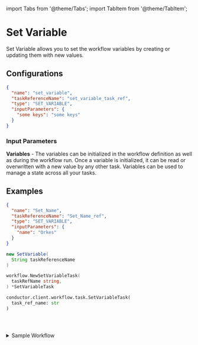 import Tabs from '@theme/Tabs';
import TabItem from '@theme/TabItem';

# Set Variable

Set Variable allows you to set the workflow variables by creating or updating them with new values.

## Configurations

```json
{
  "name": "set_variable",
  "taskReferenceName": "set_variable_task_ref",
  "type": "SET_VARIABLE",
  "inputParameters": {
    "some keys": "some keys"
  }
}
```

### Input Parameters

**Variables** - The variables can be initialized in the workflow definition as well as during the workflow run. Once a variable is initialized, it can be read or overwritten with a new value by any other task. Variables can be used to manage a state across all your tasks.

## Examples​

<Tabs>
<TabItem value="JSON" label="JSON">

```json
{
  "name": "Set_Name",
  "taskReferenceName": "Set_Name_ref",
  "type": "SET_VARIABLE",
  "inputParameters": {
    "name": "Orkes"
  }
}
```

</TabItem>
<TabItem value="Java" label="Java">

```java
new SetVariable(
  String taskReferenceName
)
```

</TabItem>
<TabItem value="Golang" label="Golang">

```go
workflow.NewSetVariableTask(
  taskRefName string,
) *SetVariableTask
```

</TabItem>
<TabItem value="Python" label="Python">

```python
conductor.client.workflow.task.SetVariableTask(
  task_ref_name: str
)
```

</TabItem>
<TabItem value="CSharp" label="CSharp">

```csharp

```

</TabItem>
<TabItem value="Javascript" label="Javascript">

```javascript

```

</TabItem>
<TabItem value="Clojure" label="Clojure">

```clojure

```

</TabItem>
</Tabs>

<details><summary>Sample Workflow</summary>
<p>
Suppose in a workflow, we have to store a value in a variable and then, later in the workflow, reuse the value stored in the variable just as we do in programming; in such scenarios, the <i><b>Set Variable</b></i> task can be used<br/>

<br/>Following is the workflow definition with the SET_VARIABLE task.

```json
{
  "name": "Set_Variable_Workflow",
  "description": "Set a value to a variable and then reuse it later in the workflow",
  "tasks": [
    {
      "name": "Set_Name",
      "taskReferenceName": "Set_Name",
      "type": "SET_VARIABLE",
      "inputParameters": {
        "name": "Orkes"
      }
    },
    {
      "name": "Read_Name",
      "taskReferenceName": "Read_Name",
      "inputParameters": {
        "var_name" : "${workflow.variables.name}"
      },
      "type": "SIMPLE"
    }
  ]
}
```

The above example shows that the task **Set_Nam**e is a Set Variable Task, and the variable name is set to **Orkes**. Later in the workflow, it is referenced by **${workflow.variables.name}** in another task.
</p>
</details>